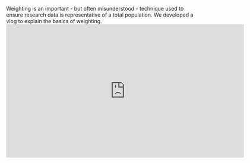 Weighting is an important - but often misunderstood - technique used to ensure research data is representative of a total population. We developed a vlog to explain the basics of weighting. <iframe id="ytplayer" type="text/html" width="640" height="360" src="https://www.youtube.com/embed/2wJaxxrv9Gw?origin=https://www.nickjenkins.com.au/" frameborder="0"></iframe>